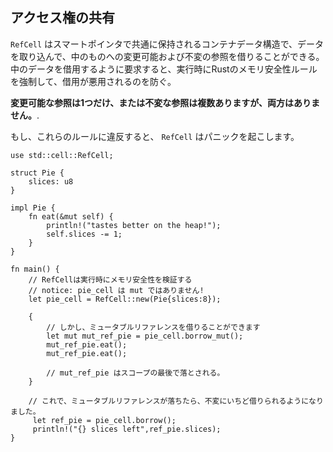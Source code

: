 ## アクセス権の共有

`RefCell` はスマートポインタで共通に保持されるコンテナデータ構造で、データを取り込んで、中のものへの変更可能および不変の参照を借りることができる。中のデータを借用するように要求すると、実行時にRustのメモリ安全性ルールを強制して、借用が悪用されるのを防ぐ。

**変更可能な参照は1つだけ、または不変な参照は複数ありますが、両方はありません。**.

もし、これらのルールに違反すると、 `RefCell` はパニックを起こします。

```
use std::cell::RefCell;

struct Pie {
    slices: u8
}

impl Pie {
    fn eat(&mut self) {
        println!("tastes better on the heap!");
        self.slices -= 1;
    }
}

fn main() {
    // RefCellは実行時にメモリ安全性を検証する
    // notice: pie_cell は mut ではありません!
    let pie_cell = RefCell::new(Pie{slices:8});
    
    {
        // しかし、ミュータブルリファレンスを借りることができます
        let mut mut_ref_pie = pie_cell.borrow_mut();
        mut_ref_pie.eat();
        mut_ref_pie.eat();
        
        // mut_ref_pie はスコープの最後で落とされる。
    }
    
    // これで、ミュータブルリファレンスが落ちたら、不変にいちど借りられるようになりました。
     let ref_pie = pie_cell.borrow();
     println!("{} slices left",ref_pie.slices);
}
```